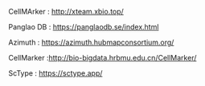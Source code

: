 CellMArker : http://xteam.xbio.top/   </br>

Panglao DB : https://panglaodb.se/index.html</br>

Azimuth : https://azimuth.hubmapconsortium.org/

CellMarker  :http://bio-bigdata.hrbmu.edu.cn/CellMarker/

ScType  : https://sctype.app/
